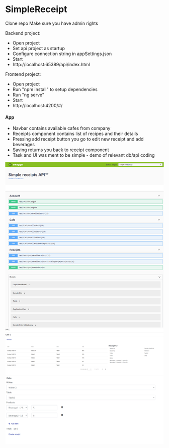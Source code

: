 # SimpleReceipt

Clone repo
Make sure you have admin rights

Backend project:
<ul>
  <li>Open project</li>
  <li>Set api project as startup</li>
  <li>Configure connection string in appSettings.json</li>
  <li>Start</li>
  <li>http://localhost:65389/api/index.html</li>
</ul>

Frontend project:
<ul>
  <li>Open project</li>
  <li>Run "npm install" to setup dependencies</li>
  <li>Run "ng serve"</li>
  <li>Start</li>
  <li>http://localhost:4200/#/</li>
</ul>

<h4>App</h4>
<ul>
  <li>Navbar contains available cafes from company</li>
  <li>Receipts component contains list of recipes and their details</li>
  <li>Pressing add receipt button you go to edit new receipt and add beverages</li>
  <li>Saving returns you back to receipt component</li>
  <li>Task and UI was ment to be simple - demo of relevant db/api coding</li>
</ul>

![](swagger.PNG)
<br/>
![](Simplereceipts.PNG)
<br/>
![](add.PNG)


